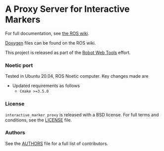# A Proxy Server for Interactive Markers

For full documentation, see [the ROS wiki](http://ros.org/wiki/interactive_marker_proxy).

[Doxygen](http://docs.ros.org/indigo/api/interactive_marker_proxy/html/) files can be found on the ROS wiki.

This project is released as part of the [Robot Web Tools](http://robotwebtools.org/) effort.

### Noetic port

Tested in Ubuntu 20.04, ROS Noetic computer. Key changes made are
* Updated requirements as follows 
    * ```Cmake >=3.5.0```

### License
```interactive_marker_proxy``` is released with a BSD license. For full terms and conditions, see the [LICENSE](LICENSE) file.

### Authors
See the [AUTHORS](AUTHORS.md) file for a full list of contributors.
